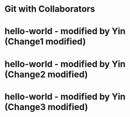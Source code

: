 # Git with Collaborators
# hello-world - modified by Yin (Change1 modified)
# hello-world - modified by Yin (Change2 modified)
# hello-world - modified by Yin (Change3 modified)
